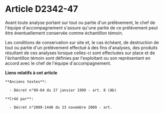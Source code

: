 # Article D2342-47

Avant toute analyse portant sur tout ou partie d'un prélèvement, le chef de l'équipe d'accompagnement s'assure qu'une partie
de ce prélèvement peut être éventuellement conservée comme échantillon témoin.

Les conditions de conservation sur site et, le cas échéant, de destruction de tout ou partie d'un prélèvement effectué à des
fins d'analyses, des produits résultant de ces analyses lorsque celles-ci sont effectuées sur place et de l'échantillon
témoin sont définies par l'exploitant ou son représentant en accord avec le chef de l'équipe d'accompagnement.

**Liens relatifs à cet article**

	**Anciens textes**:

	  - Décret n°99-64 du 27 janvier 1999 - art. 8 (Ab)

	**Créé par**:

	  - Décret n°2009-1440 du 23 novembre 2009 - art.
